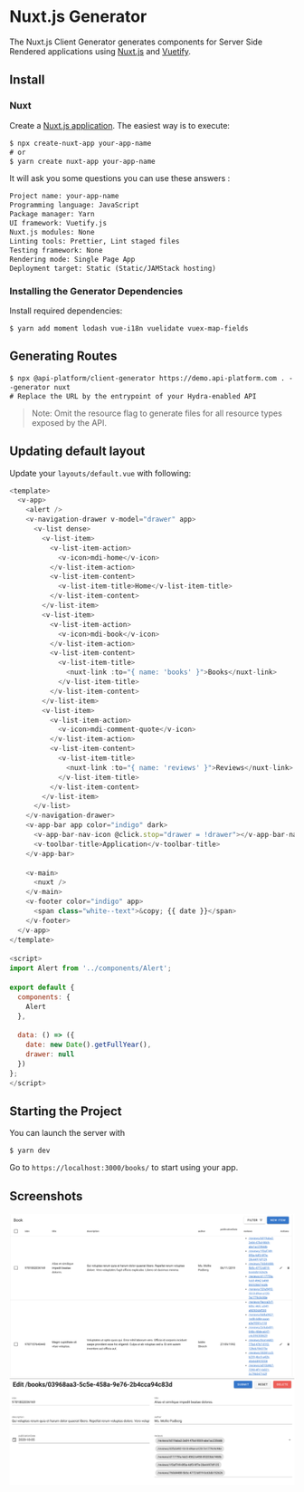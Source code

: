 # Nuxt.js Generator

The Nuxt.js Client Generator generates components for Server Side Rendered applications using [Nuxt.js](https://nuxtjs.org/) and [Vuetify](https://vuetifyjs.com/).

## Install

### Nuxt

Create a [Nuxt.js application](https://nuxtjs.org/guides/get-started/installation#using-create-nuxt-app). The easiest way is to execute:  

    $ npx create-nuxt-app your-app-name
    # or
    $ yarn create nuxt-app your-app-name

It will ask you some questions you can use these answers :

```
Project name: your-app-name
Programming language: JavaScript
Package manager: Yarn
UI framework: Vuetify.js
Nuxt.js modules: None
Linting tools: Prettier, Lint staged files
Testing framework: None
Rendering mode: Single Page App
Deployment target: Static (Static/JAMStack hosting)
```

### Installing the Generator Dependencies

Install required dependencies:

    $ yarn add moment lodash vue-i18n vuelidate vuex-map-fields

## Generating Routes

    $ npx @api-platform/client-generator https://demo.api-platform.com . --generator nuxt
    # Replace the URL by the entrypoint of your Hydra-enabled API

> Note: Omit the resource flag to generate files for all resource types exposed by the API.

## Updating default layout


Update your `layouts/default.vue` with following:

```javascript
<template>
  <v-app>
    <alert />
    <v-navigation-drawer v-model="drawer" app>
      <v-list dense>
        <v-list-item>
          <v-list-item-action>
            <v-icon>mdi-home</v-icon>
          </v-list-item-action>
          <v-list-item-content>
            <v-list-item-title>Home</v-list-item-title>
          </v-list-item-content>
        </v-list-item>
        <v-list-item>
          <v-list-item-action>
            <v-icon>mdi-book</v-icon>
          </v-list-item-action>
          <v-list-item-content>
            <v-list-item-title>
              <nuxt-link :to="{ name: 'books' }">Books</nuxt-link>
            </v-list-item-title>
          </v-list-item-content>
        </v-list-item>
        <v-list-item>
          <v-list-item-action>
            <v-icon>mdi-comment-quote</v-icon>
          </v-list-item-action>
          <v-list-item-content>
            <v-list-item-title>
              <nuxt-link :to="{ name: 'reviews' }">Reviews</nuxt-link>
            </v-list-item-title>
          </v-list-item-content>
        </v-list-item>
      </v-list>
    </v-navigation-drawer>
    <v-app-bar app color="indigo" dark>
      <v-app-bar-nav-icon @click.stop="drawer = !drawer"></v-app-bar-nav-icon>
      <v-toolbar-title>Application</v-toolbar-title>
    </v-app-bar>

    <v-main>
      <nuxt />
    </v-main>
    <v-footer color="indigo" app>
      <span class="white--text">&copy; {{ date }}</span>
    </v-footer>
  </v-app>
</template>

<script>
import Alert from '../components/Alert';

export default {
  components: {
    Alert
  },

  data: () => ({
    date: new Date().getFullYear(),
    drawer: null
  })
};
</script>
```

## Starting the Project

You can launch the server with 

    $ yarn dev

Go to `https://localhost:3000/books/` to start using your app.

## Screenshots

![List](images/nuxtjs/client-generator-nuxtjs-list.png)  
![Edit](images/nuxtjs/client-generator-nuxtjs-edit.png)
